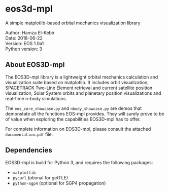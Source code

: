 # eos3d-mpl
A simple matplotlib-based orbital mechanics visualization library

Author: Hamza El-Kebir\
Date: 2018-06-22\
Version: EOS 1.0a1\
Python version: 3

## About EOS3D-mpl
The EOS3D-mpl library is a lightweight orbital mechanics calculation and visualization suite based on matplotlib.
It includes orbit visualization, SPACETRACK Two-Line Element retrieval and current satellite position visualization,
Solar System orbits and planetary position visualizations and real-time n-body simulations.

The ``eos_core_showcase.py`` and ``nbody_showcase.py`` are demos that demonstate all the functions EOS-mpl provides.
They will surely prove to be of value when exploring the capabilities EOS3D-mpl has to offer.

For complete information on EOS3D-mpl, please consult the attached ``documentation.pdf`` file.

## Dependencies
EOS3D-mpl is build for Python 3, and requires the following packages:

+ ``matplotlib``
+ ``pycurl`` (otional for getTLE)
+ ``python-sgp4`` (optional for SGP4 propagation)
